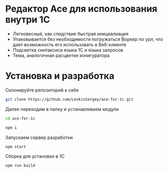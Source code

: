 # Редактор Ace для использования внутри 1С

* Легковесный, как следствие быстрая инициалиация
* Упаковывается без необходимости погружаться Воркер по урл, что дает возможность его использовать в Веб-клиенте
* Подсветка синтаксиса языка 1С и языка запросов
* Тема, аналогичная расцветке конигуратора

# Установка и разработка
Склонируйте репозиторий к себе
```bash
git clone https://github.com/LevkinSergey/ace-for-1c.git
```

Далее переходим в папку и устанавливаем модули
```bash
cd ace-for-1c

npm i 
```

Запускаем сервер разработки
```bash
npm start
```

Сборка для установки в 1С
```bash
npm run build
```
